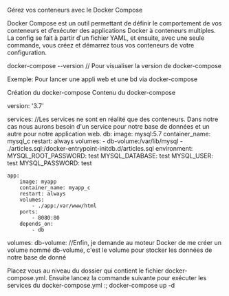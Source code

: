 Gérez vos conteneurs avec le Docker Compose

Docker Compose est un outil permettant de définir le comportement de vos conteneurs et d’exécuter des applications Docker à conteneurs multiples. La config se fait à partir d'un fichier YAML, et ensuite, avec une seule commande, vous créez et démarrez tous vos conteneurs de votre configuration.

docker-compose --version // Pour visualiser la version de docker-compose

Exemple:
Pour lancer une appli web et une bd via docker-compose

Création du docker-compose
Contenu du docker-compose

version: '3.7'

services: //Les services ne sont en réalité que des conteneurs. Dans notre cas nous aurons besoin d'un service pour notre base de données et un autre pour notre application web.
    db:
        image: mysql:5.7
        container_name: mysql_c
        restart: always
        volumes:
            - db-volume:/var/lib/mysql
            - ./articles.sql:/docker-entrypoint-initdb.d/articles.sql
        environment:
            MYSQL_ROOT_PASSWORD: test
            MYSQL_DATABASE: test
            MYSQL_USER: test
            MYSQL_PASSWORD: test

    app:
        image: myapp
        container_name: myapp_c
        restart: always
        volumes:
            - ./app:/var/www/html
        ports:
            - 8080:80
        depends_on:
            - db

volumes:
    db-volume:   //Enfin, je demande au moteur Docker de me créer un volume nommé db-volume, c'est le volume pour stocker les données de notre base de donné

Placez vous au niveau du dossier qui contient le fichier docker-compose.yml. Ensuite lancez la commande suivante pour exécuter les services du docker-compose.yml :;
docker-compose up -d


